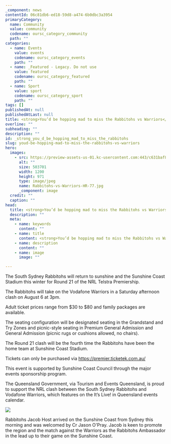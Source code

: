 ```yaml
---
_component: news
contentId: 06c81db6-ed18-59d8-a474-6b0dbc3a3954
primaryCategory:
  name: Community
  value: community
  codename: oursc_category_community
  path: ""
categories:
  - name: Events
    value: events
    codename: oursc_category_events
    path: ""
  - name: _Featured - Legacy. Do not use
    value: featured
    codename: oursc_category_featured
    path: ""
  - name: Sport
    value: sport
    codename: oursc_category_sport
    path: ""
tags: []
publishedAt: null
publishedAtLast: null
title: <strong>You’d be hopping mad to miss the Rabbitohs vs Warriors</strong>
overline: ""
subheading: ""
description: ""
id: _strong_you_d_be_hopping_mad_to_miss_the_rabbitohs
slug: youd-be-hopping-mad-to-miss-the-rabbitohs-vs-warriors
hero:
  images:
    - src: https://preview-assets-us-01.kc-usercontent.com:443/c631baf8-1b46-001f-580c-d0001b68b4a8/e2aee193-86dd-461e-b072-2e5ff150cff3/Rabbitohs-vs-Warriors-HR-77.jpg
      alt: ""
      size: 503701
      width: 1200
      height: 971
      type: image/jpeg
      name: Rabbitohs-vs-Warriors-HR-77.jpg
      _component: image
  credit: ""
  caption: ""
head:
  title: <strong>You’d be hopping mad to miss the Rabbitohs vs Warriors</strong>
  description: ""
  meta:
    - name: keywords
      content: ""
    - name: title
      content: <strong>You’d be hopping mad to miss the Rabbitohs vs Warriors</strong>
    - name: description
      content: ""
    - name: image
      image: ""

---
```

The South Sydney Rabbitohs will return to sunshine and the Sunshine Coast Stadium this winter for Round 21 of the NRL Telstra Premiership.

The Rabbitohs will take on the Vodafone Warriors in a Saturday afternoon clash on August 6 at 3pm.

Adult ticket prices range from $30 to $80 and family packages are available.

The seating configuration will be designated seating in the Grandstand and Try Zones and picnic-style seating in Premium General Admission and General Admission (picnic rugs or cushions allowed, no chairs).

The Round 21 clash will be the fourth time the Rabbitohs have been the home team at Sunshine Coast Stadium.

Tickets can only be purchased via <https://premier.ticketek.com.au/>


This event is supported by Sunshine Coast Council through the major events sponsorship program.

The Queensland Government, via Tourism and Events Queensland, is proud to support the NRL clash between the South Sydney Rabbitohs and Vodafone Warriors, which features on the It’s Live! in Queensland events calendar.

![](https://preview-assets-us-01.kc-usercontent.com:443/c631baf8-1b46-001f-580c-d0001b68b4a8/3eb00ef3-0f3e-4b9f-864d-886a6b6ef345/Rabbitohs-Jacob-Host-and-Cr-Jason-OPray-at-Sunshine-Coast-Airport-512.jpg)

Rabbitohs Jacob Host arrived on the Sunshine Coast from Sydney this morning and was welcomed by Cr Jason O'Pray. Jacob is keen to promote the region and the match against the Warriors as the Rabbitohs Ambassador in the lead up to their game on the Sunshine Coast.
